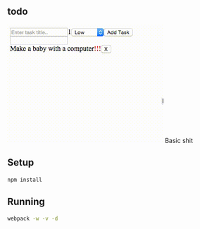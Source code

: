 ## todo
![Preview](todo.gif)
Basic shit

## Setup
```bash
npm install
```

## Running
```bash
webpack -w -v -d
```